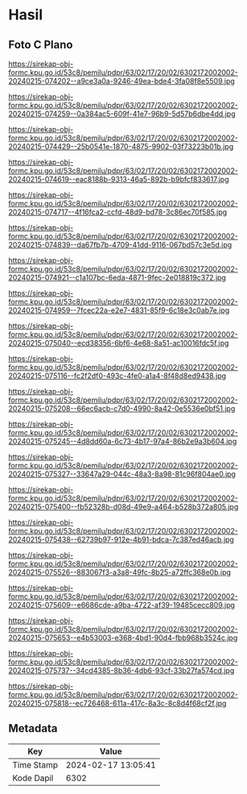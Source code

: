 # Hasil

## Foto C Plano

https://sirekap-obj-formc.kpu.go.id/53c8/pemilu/pdpr/63/02/17/20/02/6302172002002-20240215-074202--a9ce3a0a-9246-49ea-bde4-3fa08f8e5509.jpg

https://sirekap-obj-formc.kpu.go.id/53c8/pemilu/pdpr/63/02/17/20/02/6302172002002-20240215-074259--0a384ac5-609f-41e7-96b9-5d57b6dbe4dd.jpg

https://sirekap-obj-formc.kpu.go.id/53c8/pemilu/pdpr/63/02/17/20/02/6302172002002-20240215-074429--25b0541e-1870-4875-9902-03f73223b01b.jpg

https://sirekap-obj-formc.kpu.go.id/53c8/pemilu/pdpr/63/02/17/20/02/6302172002002-20240215-074619--eac8188b-9313-46a5-892b-b9bfcf833617.jpg

https://sirekap-obj-formc.kpu.go.id/53c8/pemilu/pdpr/63/02/17/20/02/6302172002002-20240215-074717--4f16fca2-ccfd-48d9-bd78-3c86ec70f585.jpg

https://sirekap-obj-formc.kpu.go.id/53c8/pemilu/pdpr/63/02/17/20/02/6302172002002-20240215-074839--da67fb7b-4709-41dd-9116-067bd57c3e5d.jpg

https://sirekap-obj-formc.kpu.go.id/53c8/pemilu/pdpr/63/02/17/20/02/6302172002002-20240215-074921--c1a107bc-6eda-4871-9fec-2e018819c372.jpg

https://sirekap-obj-formc.kpu.go.id/53c8/pemilu/pdpr/63/02/17/20/02/6302172002002-20240215-074959--7fcec22a-e2e7-4831-85f9-6c18e3c0ab7e.jpg

https://sirekap-obj-formc.kpu.go.id/53c8/pemilu/pdpr/63/02/17/20/02/6302172002002-20240215-075040--ecd38356-6bf6-4e68-8a51-ac10016fdc5f.jpg

https://sirekap-obj-formc.kpu.go.id/53c8/pemilu/pdpr/63/02/17/20/02/6302172002002-20240215-075116--fc2f2df0-493c-4fe0-a1a4-8f48d8ed9438.jpg

https://sirekap-obj-formc.kpu.go.id/53c8/pemilu/pdpr/63/02/17/20/02/6302172002002-20240215-075208--66ec6acb-c7d0-4990-8a42-0e5536e0bf51.jpg

https://sirekap-obj-formc.kpu.go.id/53c8/pemilu/pdpr/63/02/17/20/02/6302172002002-20240215-075245--4d8dd60a-6c73-4b17-97a4-86b2e9a3b604.jpg

https://sirekap-obj-formc.kpu.go.id/53c8/pemilu/pdpr/63/02/17/20/02/6302172002002-20240215-075327--33647a29-044c-48a3-8a98-81c96f804ae0.jpg

https://sirekap-obj-formc.kpu.go.id/53c8/pemilu/pdpr/63/02/17/20/02/6302172002002-20240215-075400--fb52328b-d08d-49e9-a464-b528b372a805.jpg

https://sirekap-obj-formc.kpu.go.id/53c8/pemilu/pdpr/63/02/17/20/02/6302172002002-20240215-075438--62739b97-912e-4b91-bdca-7c387ed46acb.jpg

https://sirekap-obj-formc.kpu.go.id/53c8/pemilu/pdpr/63/02/17/20/02/6302172002002-20240215-075526--883067f3-a3a8-49fc-8b25-a72ffc368e0b.jpg

https://sirekap-obj-formc.kpu.go.id/53c8/pemilu/pdpr/63/02/17/20/02/6302172002002-20240215-075609--e6686cde-a9ba-4722-af39-19485cecc809.jpg

https://sirekap-obj-formc.kpu.go.id/53c8/pemilu/pdpr/63/02/17/20/02/6302172002002-20240215-075653--e4b53003-e368-4bd1-90d4-fbb968b3524c.jpg

https://sirekap-obj-formc.kpu.go.id/53c8/pemilu/pdpr/63/02/17/20/02/6302172002002-20240215-075737--34cd4385-8b36-4db6-93cf-33b27fa574cd.jpg

https://sirekap-obj-formc.kpu.go.id/53c8/pemilu/pdpr/63/02/17/20/02/6302172002002-20240215-075818--ec726468-611a-417c-8a3c-8c8d4f68cf2f.jpg


## Metadata

| Key        | Value               |
| ---------- | ------------------- |
| Time Stamp | 2024-02-17 13:05:41 |
| Kode Dapil | 6302                |




